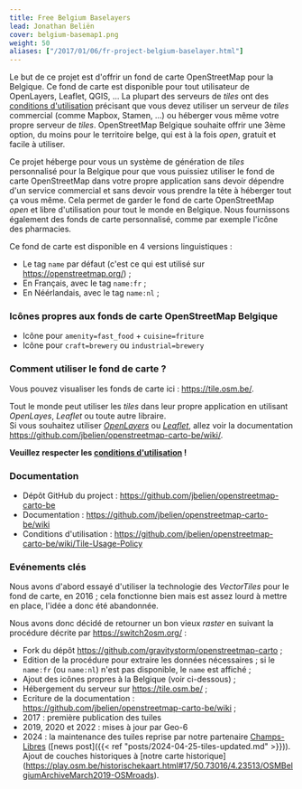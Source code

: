 ```yaml
---
title: Free Belgium Baselayers
lead: Jonathan Beliën
cover: belgium-basemap1.png
weight: 50
aliases: ["/2017/01/06/fr-project-belgium-baselayer.html"]
---
```


Le but de ce projet est d'offrir un fond de carte OpenStreetMap pour la Belgique. Ce fond de carte est disponible pour tout utilisateur de OpenLayers, Leaflet, QGIS, ...
La plupart des serveurs de *tiles* ont des [conditions d'utilisation](https://operations.osmfoundation.org/policies/tiles/) précisant que vous devez utiliser un serveur de *tiles* commercial (comme Mapbox, Stamen, ...) ou héberger vous même votre propre serveur de *tiles*.
OpenStreetMap Belgique souhaite offrir une 3ème option, du moins pour le territoire belge, qui est à la fois *open*, gratuit et facile à utiliser.

Ce projet héberge pour vous un système de génération de *tiles* personnalisé pour la Belgique pour que vous puissiez utiliser le fond de carte OpenStreetMap dans votre propre application sans devoir dépendre d'un service commercial et sans devoir vous prendre la tête à héberger tout ça vous même. Cela permet de garder le fond de carte OpenStreetMap *open* et libre d'utilisation pour tout le monde en Belgique.
Nous fournissons également des fonds de carte personnalisé, comme par exemple l'icône des pharmacies.

Ce fond de carte est disponible en 4 versions linguistiques :

* Le tag `name` par défaut (c'est ce qui est utilisé sur <https://openstreetmap.org/>) ;
* En Français, avec le tag `name:fr` ;
* En Néérlandais, avec le tag `name:nl` ;

### Icônes propres aux fonds de carte OpenStreetMap Belgique

* Icône pour `amenity=fast_food` + `cuisine=friture`
* Icône pour `craft=brewery` ou `industrial=brewery`

### Comment utiliser le fond de carte ?

Vous pouvez visualiser les fonds de carte ici : <https://tile.osm.be/>.

Tout le monde peut utiliser les *tiles* dans leur propre application en utilisant *OpenLayes*, *Leaflet* ou toute autre libraire.  
Si vous souhaitez utiliser *[OpenLayers](https://openlayers.org/)* ou *[Leaflet](http://leafletjs.com/)*, allez voir la documentation <https://github.com/jbelien/openstreetmap-carto-be/wiki/>.

**Veuillez respecter les [conditions d'utilisation](https://github.com/jbelien/openstreetmap-carto-be/wiki/Tile-Usage-Policy) !**

### Documentation

* Dépôt GitHub du project : <https://github.com/jbelien/openstreetmap-carto-be>
* Documentation : <https://github.com/jbelien/openstreetmap-carto-be/wiki>
* Conditions d'utilisation : <https://github.com/jbelien/openstreetmap-carto-be/wiki/Tile-Usage-Policy>

### Evénements clés

Nous avons d'abord essayé d'utiliser la technologie des *VectorTiles* pour le fond de carte, en 2016 ; cela fonctionne bien mais est assez lourd à mettre en place, l'idée a donc été abandonnée.

Nous avons donc décidé de retourner un bon vieux *raster* en suivant la procédure décrite par <https://switch2osm.org/> :

* Fork du dépôt <https://github.com/gravitystorm/openstreetmap-carto> ;
* Edition de la procédure pour extraire les données nécessaires ; si le `name:fr` (ou `name:nl`) n'est pas disponible, le `name` est affiché ;
* Ajout des icônes propres à la Belgique (voir ci-dessous) ;
* Hébergement du serveur sur <https://tile.osm.be/> ;
* Ecriture de la documentation : <https://github.com/jbelien/openstreetmap-carto-be/wiki> ;
* 2017 : première publication des tuiles
* 2019, 2020 et 2022 : mises à jour par Geo-6
* 2024 : la maintenance des tuiles reprise par notre partenaire [Champs-Libres](https://champs-libres.coop) ([news post]({{< ref "posts/2024-04-25-tiles-updated.md" >}})). Ajout de couches historiques à [notre carte historique] (<https://play.osm.be/historischekaart.html#17/50.73016/4.23513/OSMBelgiumArchiveMarch2019-OSMroads>).

